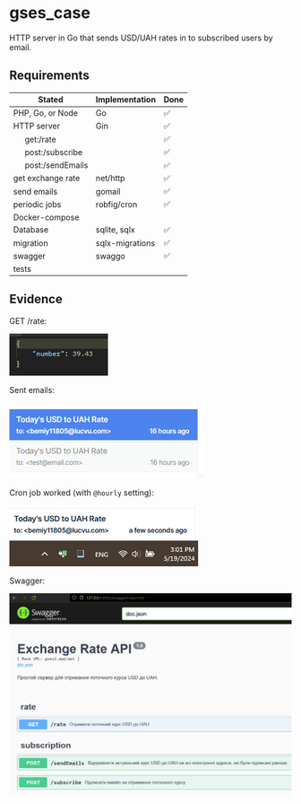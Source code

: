 # gses_case

HTTP server in Go that sends USD/UAH rates in to subscribed users by email.


## Requirements

| Stated | Implementation | Done |
| ------ | -------------- | ---- |
| PHP, Go, or Node | Go | ✅ |
| HTTP server | Gin | ✅ |
| ⠀⠀get:/rate |  | ✅ |
| ⠀⠀post:/subscribe |  | ✅ |
| ⠀⠀post:/sendEmails |  | ✅ |
| get exchange rate | net/http | ✅ |
| send emails | gomail | ✅ |
| periodic jobs | robfig/cron | ✅ |
| Docker-compose |  |  |
| Database | sqlite, sqlx | ✅ |
| migration | sqlx-migrations | ✅ |
| swagger | swaggo | ✅ |
| tests |  |  |


## Evidence

GET /rate:

![GET rate worked](res/rate.png)

Sent emails:

![emails sent successfully](res/sent.png)

Cron job worked (with `@hourly` setting):

![cron job worked](res/cron.png)

Swagger:

![swagger documentation is available](res/swagger.png)

